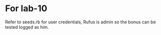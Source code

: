 # For lab-10

Refer to seeds.rb for user credentials, Rufus is admin so the bonus can be tested logged as him.
